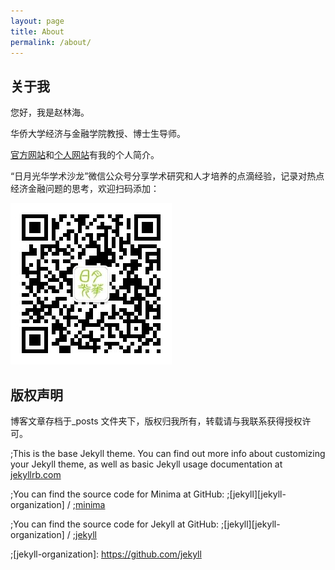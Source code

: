 ```yaml
---
layout: page
title: About
permalink: /about/
---
```

## 关于我

您好，我是赵林海。

华侨大学经济与金融学院教授、博士生导师。

[官方网站](https://sxy.hqu.edu.cn/info/1020/1419.htm)和[个人网站](https://longmen168.github.io/longmen168)有我的个人简介。

“日月光华学术沙龙”微信公众号分享学术研究和人才培养的点滴经验，记录对热点经济金融问题的思考，欢迎扫码添加：

![二维码](https://raw.githubusercontent.com/longmen168/longmen168.github.io/master/images/gongzhonghao.jpg)

## 版权声明

博客文章存档于_posts 文件夹下，版权归我所有，转载请与我联系获得授权许可。

;This is the base Jekyll theme. You can find out more info about customizing your Jekyll theme, as well as basic Jekyll usage documentation at [jekyllrb.com](https://jekyllrb.com/)

;You can find the source code for Minima at GitHub:
;[jekyll][jekyll-organization] /
;[minima](https://github.com/jekyll/minima)

;You can find the source code for Jekyll at GitHub:
;[jekyll][jekyll-organization] /
;[jekyll](https://github.com/jekyll/jekyll)

;[jekyll-organization]: https://github.com/jekyll
